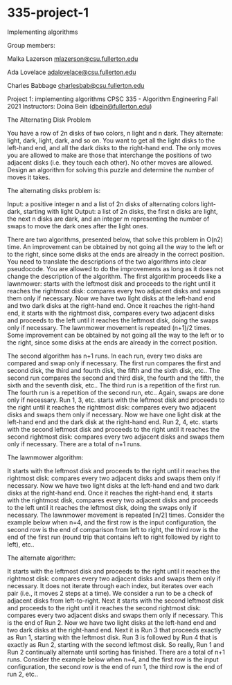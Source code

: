 # 335-project-1
Implementing algorithms

Group members:

Malka Lazerson mlazerson@csu.fullerton.edu

Ada Lovelace adalovelace@csu.fullerton.edu

Charles Babbage charlesbab@csu.fullerton.edu

Project 1: implementing algorithms
CPSC 335 - Algorithm Engineering
Fall 2021
Instructors: Doina Bein (dbein@fullerton.edu)

The Alternating Disk Problem

You have a row of 2n disks of two colors, n light and n dark. They alternate: light, dark, light, dark, and so on. You want to get all the light disks to the left-hand end, and all the dark disks to the right-hand end. The only moves you are allowed to make are those that interchange the positions of two adjacent disks (i.e. they touch each other). No other moves are allowed. Design an algorithm for solving this puzzle and determine the number of moves it takes.

The alternating disks problem is: 

Input: a positive integer n and a list of 2n disks of alternating colors light-dark, starting with light
Output: a list of 2n disks, the first n disks are light, the next n disks are dark, and an integer m representing the number of swaps to move the dark ones after the light ones.

There are two algorithms, presented below, that solve this problem in O(n2) time. An improvement can be obtained by not going all the way to the left or to the right, since some disks at the ends are already in the correct position. You need to translate the descriptions of the two algorithms into clear pseudocode. You are allowed to do the improvements as long as it does not change the description of the algorithm.
The first algorithm proceeds like a lawnmower: starts with the leftmost disk and proceeds to the right until it reaches the rightmost disk: compares every two adjacent disks and swaps them only if necessary. Now we have two light disks at the left-hand end and two dark disks at the right-hand end. Once it reaches the right-hand end, it starts with the rightmost disk, compares every two adjacent disks and proceeds to the left until it reaches the leftmost disk, doing the swaps only if necessary. The lawnmower movement is repeated (n+1)/2 times. Some improvement can be obtained by not going all the way to the left or to the right, since some disks at the ends are already in the correct position.

The second algorithm has n+1 runs. In each run, every two disks are compared and swap only if necessary. The first run compares the first and second disk, the third and fourth disk, the fifth and the sixth disk, etc.. The second run compares the second and third disk, the fourth and the fifth, the sixth and the seventh disk, etc.. The third run is a repetition of the first run. The fourth run is a repetition of the second run, etc.. Again, swaps are done only if necessary. Run 1, 3, etc. starts with the leftmost disk and proceeds to the right until it reaches the rightmost disk: compares every two adjacent disks and swaps them only if necessary. Now we have one light disk at the left-hand end and the dark disk at the right-hand end. Run 2, 4, etc. starts with the second leftmost disk and proceeds to the right until it reaches the second rightmost disk: compares every two adjacent disks and swaps them only if necessary. There are a total of n+1 runs.

The lawnmower algorithm:

It starts with the leftmost disk and proceeds to the right until it reaches the rightmost disk: compares every two adjacent disks and swaps them only if necessary. Now we have two light disks at the left-hand end and two dark disks at the right-hand end. Once it reaches the right-hand end, it starts with the rightmost disk, compares every two adjacent disks and proceeds to the left until it reaches the leftmost disk, doing the swaps only if necessary. The lawnmower movement is repeated ⌈n/2⌉ times. 
Consider the example below when n=4, and the first row is the input configuration, the second row is the end of comparison from left to right, the third row is the end of the first run (round trip that contains left to right followed by right to left), etc.. 

The alternate algorithm:

It starts with the leftmost disk and proceeds to the right until it reaches the rightmost disk: compares every two adjacent disks and swaps them only if necessary. It does not iterate through each index, but iterates over each pair (i.e., it moves 2 steps at a time). We consider a run to be a check of adjacent disks from left-to-right.
Next it starts with the second leftmost disk and proceeds to the right until it reaches the second rightmost disk: compares every two adjacent disks and swaps them only if necessary.  This is the end of Run 2. Now we have two light disks at the left-hand end and two dark disks at the right-hand end. Next it is Run 3 that proceeds exactly as Run 1, starting with the leftmost disk. Run 3 is followed by Run 4 that is exactly as Run 2, starting with the second leftmost disk. So really, Run 1 and Run 2 continually alternate until sorting has finished. 
There are a total of  n+1 runs.
Consider the example below when n=4, and the first row is the input configuration, the second row is the end of run 1, the third row is the end of run 2, etc..
